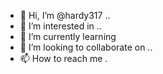 - 👋 Hi, I’m @hardy317 ..
- 👀 I’m interested in ..
- 🌱 I’m currently learning 
- 💞️ I’m looking to collaborate on ..
- 📫 How to reach me .

<!---
hardy317/hardy317 is a ✨ special ✨ repository because its `README.md` (this file) appears on your GitHub profile.
You can click the Preview link to take a look at your changes.
--->
